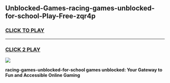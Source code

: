 
## Unblocked-Games-racing-games-unblocked-for-school-Play-Free-zqr4p
<h3>
<a href="https://premium76.site?title=racing-games-unblocked-for-school&ref=09A">CLICK TO PLAY</a></h3>
<hr>

<h3>
<a href="https://premium76.site?title=racing-games-unblocked-for-school&ref=09A">CLICK 2 PLAY</a>
  
</h3>

<a href="https://premium76.site?title=racing-games-unblocked-for-school&ref=09A"><img src="https://clearcache.store/games.png"></a>


**racing-games-unblocked-for-school games unblocked: Your Gateway to Fun and Accessible Online Gaming**
